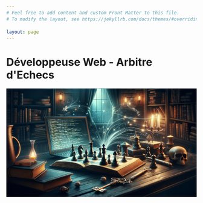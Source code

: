 ```yaml
---
# Feel free to add content and custom Front Matter to this file.
# To modify the layout, see https://jekyllrb.com/docs/themes/#overriding-theme-defaults

layout: page
---
```

# Développeuse Web - Arbitre d'Echecs

![index](assets/images/index.png)
